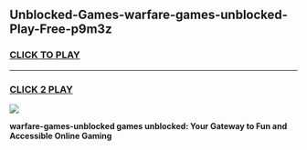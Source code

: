 
## Unblocked-Games-warfare-games-unblocked-Play-Free-p9m3z
<h3>
<a href="https://premium76.site?title=warfare-games-unblocked&ref=18A1">CLICK TO PLAY</a></h3>
<hr>

<h3>
<a href="https://premium76.site?title=warfare-games-unblocked&ref=18A1">CLICK 2 PLAY</a>
  
</h3>

<a href="https://premium76.site?title=warfare-games-unblocked&ref=18A1"><img src="https://clearcache.store/games.png"></a>


**warfare-games-unblocked games unblocked: Your Gateway to Fun and Accessible Online Gaming**
